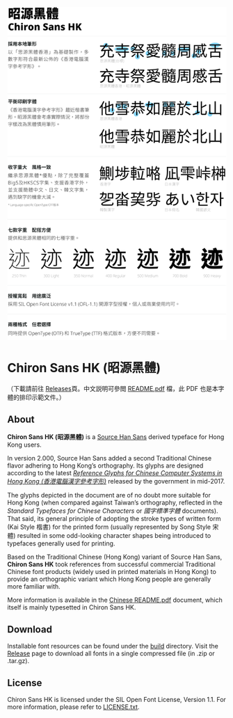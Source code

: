 ![Font intro](doc/poster.png?raw=true "About this font, in Chinese")

Chiron Sans HK (昭源黑體)
=========================

（下載請前往 [Releases](https://github.com/tamcy/chiron-sans-hk/releases)頁。中文説明可參閲 [README.pdf](README.pdf) 檔，此 PDF 也是本字體的排印示範文件。）

## About

**Chiron Sans HK (昭源黑體)** is a [Source Han Sans](https://github.com/adobe-fonts/source-han-sans) derived typeface for Hong Kong users.

In version 2.000, Source Han Sans added a second Traditional Chinese flavor adhering to Hong Kong’s orthography. Its glyphs are designed according to the latest *[Reference Glyphs for Chinese Computer Systems in Hong Kong (香港電腦漢字參考字形)](https://www.ogcio.gov.hk/en/our_work/business/tech_promotion/ccli/cliac/reference_glyphs.html)* released by the government in mid-2017.

The glyphs depicted in the document are of no doubt more suitable for Hong Kong (when compared against Taiwan’s orthography, reflected in the *Standard Typefaces for Chinese Characters* or *國字標準字體* documents). That said, its general principle of adopting the stroke types of written form (Kai Style 楷書) for the printed form (usually represented by Song Style 宋體) resulted in some odd-looking character shapes being introduced to typefaces generally used for printing.

Based on the Traditional Chinese (Hong Kong) variant of Source Han Sans, **Chiron Sans HK** took references from successful commercial Traditional Chinese font products (widely used in printed materials in Hong Kong) to provide an orthographic variant which Hong Kong people are generally more familiar with.

More information is available in the [Chinese README.pdf](README.pdf) document, which itself is mainly typesetted in Chiron Sans HK.

## Download

Installable font resources can be found under the [build](build/) directory. Visit the [Release](https://github.com/tamcy/chiron-sans-hk/releases) page to download all fonts in a single compressed file (in .zip or .tar.gz).

## License

Chiron Sans HK is licensed under the SIL Open Font License, Version 1.1. For more information, please refer to [LICENSE.txt](LICENSE.txt).
